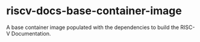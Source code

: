 # riscv-docs-base-container-image
A base container image populated with the dependencies to build the RISC-V Documentation.
